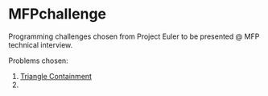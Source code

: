 # MFPchallenge
Programming challenges chosen from Project Euler to be presented @ MFP technical interview.

Problems chosen:
1. [Triangle Containment](https://projecteuler.net/problem=102)
2. 
